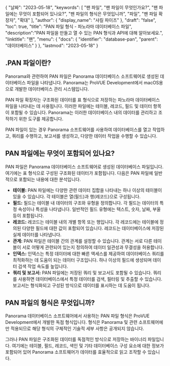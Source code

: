 {
"날짜": "2023-05-18",
  "keywords": [
"팬 파일",
"팬 파일이 무엇인가요?",
"팬 파일에는 무엇이 포함되어 있나요?",
"팬 파일의 형식은 무엇입니까",
"파일",
"팬 파일 확장자",
"확대"
],
  "author": {
"display_name": "샤킬 파이즈"
},
"draft": "false",
"toc": true,
"title": "PAN 파일 형식 - 파노라마 데이터베이스 파일",
  "description":"PAN 파일을 만들고 열 수 있는 PAN 형식과 API에 대해 알아보세요.",
"linktitle": "팬",
  "menu": {
    "docs": {
      "identifier": "database-pan",
"parent": "데이터베이스"
}
},
"lastmod": "2023-05-18"
}

## .PAN 파일이란?

Panorama와 관련하여 PAN 파일은 Panorama 데이터베이스 소프트웨어로 생성된 데이터베이스 파일을 나타냅니다. Panorama는 ProVUE Development에서 macOS용으로 개발한 데이터베이스 관리 시스템입니다.

PAN 파일 확장자는 구조화된 데이터를 표 형식으로 저장하는 파노라마 데이터베이스 파일을 나타내는 데 사용됩니다. 이러한 파일에는 테이블, 레코드, 필드 및 데이터 항목이 포함될 수 있습니다. Panorama는 이러한 데이터베이스 내의 데이터를 관리하고 조작하기 위한 도구를 제공합니다.

PAN 파일이 있는 경우 Panorama 소프트웨어를 사용하여 데이터베이스를 열고 작업하고, 쿼리를 수행하고, 보고서를 생성하고, 다양한 데이터 작업을 수행할 수 있습니다.

## PAN 파일에는 무엇이 포함되어 있나요?

PAN 파일은 Panorama 데이터베이스 소프트웨어로 생성된 데이터베이스 파일입니다. 여기에는 표 형식으로 구성된 구조화된 데이터가 포함됩니다. 다음은 PAN 파일에 일반적으로 포함되는 내용에 대한 분석입니다.

- **테이블:** PAN 파일에는 다양한 관련 데이터 집합을 나타내는 하나 이상의 테이블이 있을 수 있습니다. 각 테이블은 열(필드)과 행(레코드)으로 구성됩니다.
- **필드:** 필드는 테이블 내 데이터의 구조와 유형을 정의합니다. 각 필드는 데이터의 특정 속성이나 특성을 나타냅니다. 일반적인 필드 유형에는 텍스트, 숫자, 날짜, 부울 등이 포함됩니다.
- **레코드:** 레코드는 테이블 내의 개별 항목 또는 행입니다. 각 레코드에는 테이블에 정의된 다양한 필드에 대한 값이 포함되어 있습니다. 레코드는 데이터베이스에 저장된 실제 데이터를 나타냅니다.
- **관계:** PAN 파일은 테이블 간의 관계를 설정할 수 있습니다. 관계는 서로 다른 테이블이 서로 어떻게 관련되어 있는지 정의하여 데이터 일관성과 무결성을 허용합니다.
- **인덱스:** 인덱스는 특정 데이터에 대한 빠른 액세스를 제공하여 데이터베이스 쿼리를 최적화하는 데 도움이 되는 데이터 구조입니다. 하나 이상의 필드에 생성되며 데이터 검색 작업 속도를 높입니다.
- **쿼리 및 보고서:** PAN 파일에는 저장된 쿼리 및 보고서도 포함될 수 있습니다. 쿼리를 사용하면 데이터베이스에서 특정 데이터를 검색, 필터링 및 추출할 수 있습니다. 보고서는 형식화되고 구성된 방식으로 데이터를 표시하는 데 도움이 됩니다.

## PAN 파일의 형식은 무엇입니까?

Panorama 데이터베이스 소프트웨어에서 사용하는 PAN 파일 형식은 ProVUE Development에서 개발한 독점 형식입니다. 형식은 Panorama 및 관련 소프트웨어에만 적용되므로 해당 형식의 구체적인 기술적 세부 사항은 공개되지 않습니다.

그러나 PAN 파일은 구조화된 데이터를 독점적인 방식으로 저장하는 바이너리 파일입니다. 여기에는 테이블, 필드, 레코드, 색인 및 기타 데이터베이스 구성 요소에 대한 정보가 포함되어 있어 Panorama 소프트웨어가 데이터를 효율적으로 읽고 조작할 수 있습니다.

